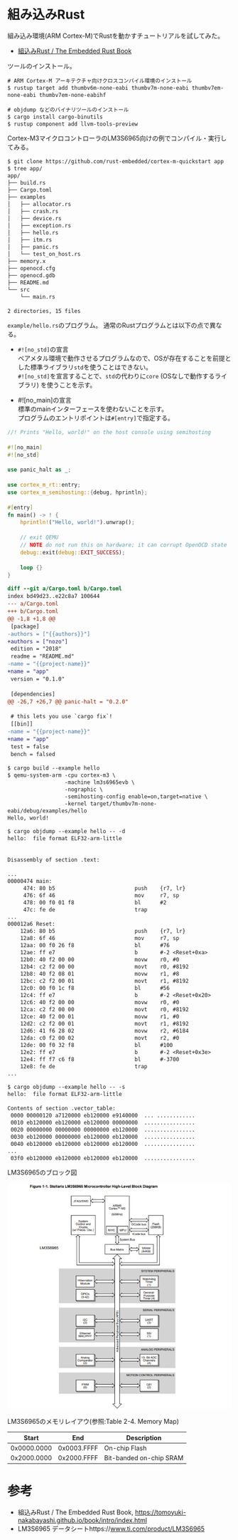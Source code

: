 # 組み込みRust

組み込み環境(ARM Cortex-M)でRustを動かすチュートリアルを試してみた。

- [組込みRust / The Embedded Rust Book](https://tomoyuki-nakabayashi.github.io/book/intro/index.html)

ツールのインストール。

```
# ARM Cortex-M アーキテクチャ向けクロスコンパイル環境のインストール
$ rustup target add thumbv6m-none-eabi thumbv7m-none-eabi thumbv7em-none-eabi thumbv7em-none-eabihf

# objdump などのバイナリツールのインストール
$ cargo install cargo-binutils
$ rustup component add llvm-tools-preview
```

Cortex-M3マイクロコントローラのLM3S6965向けの例でコンパイル・実行してみる。

```
$ git clone https://github.com/rust-embedded/cortex-m-quickstart app
$ tree app/
app/
├── build.rs
├── Cargo.toml
├── examples
│   ├── allocator.rs
│   ├── crash.rs
│   ├── device.rs
│   ├── exception.rs
│   ├── hello.rs
│   ├── itm.rs
│   ├── panic.rs
│   └── test_on_host.rs
├── memory.x
├── openocd.cfg
├── openocd.gdb
├── README.md
└── src
    └── main.rs

2 directories, 15 files
```

`example/hello.rs`のプログラム。
通常のRustプログラムとは以下の点で異なる。

- `#![no_std]`の宣言\
ベアメタル環境で動作させるプログラムなので、OSが存在することを前提とした標準ライブラリ`std`を使うことはできない。\
`#![no_std]`を宣言することで、`std`の代わりに`core` (OSなしで動作するライブラリ) を使うことを示す。

- #![no_main]の宣言\
標準のmainインターフェースを使わないことを示す。\
プログラムのエントリポイントは`#[entry]`で指定する。

```rust
//! Prints "Hello, world!" on the host console using semihosting

#![no_main]
#![no_std]

use panic_halt as _;

use cortex_m_rt::entry;
use cortex_m_semihosting::{debug, hprintln};

#[entry]
fn main() -> ! {
    hprintln!("Hello, world!").unwrap();

    // exit QEMU
    // NOTE do not run this on hardware; it can corrupt OpenOCD state
    debug::exit(debug::EXIT_SUCCESS);

    loop {}
}
```

```diff
diff --git a/Cargo.toml b/Cargo.toml
index bd49d23..e22c8a7 100644
--- a/Cargo.toml
+++ b/Cargo.toml
@@ -1,8 +1,8 @@
 [package]
-authors = ["{{authors}}"]
+authors = ["nozo"]
 edition = "2018"
 readme = "README.md"
-name = "{{project-name}}"
+name = "app"
 version = "0.1.0"
 
 [dependencies]
@@ -26,7 +26,7 @@ panic-halt = "0.2.0"
 
 # this lets you use `cargo fix`!
 [[bin]]
-name = "{{project-name}}"
+name = "app"
 test = false
 bench = falsed
```

```
$ cargo build --example hello
$ qemu-system-arm -cpu cortex-m3 \
                  -machine lm3s6965evb \
                  -nographic \
                  -semihosting-config enable=on,target=native \
                  -kernel target/thumbv7m-none-eabi/debug/examples/hello
Hello, world!
```

```
$ cargo objdump --example hello -- -d
hello:  file format ELF32-arm-little


Disassembly of section .text:

...
00000474 main:
     474: 80 b5                         push    {r7, lr}
     476: 6f 46                         mov     r7, sp
     478: 00 f0 01 f8                   bl      #2
     47c: fe de                         trap
...
000012a6 Reset:
    12a6: 80 b5                         push    {r7, lr}
    12a8: 6f 46                         mov     r7, sp
    12aa: 00 f0 26 f8                   bl      #76
    12ae: ff e7                         b       #-2 <Reset+0xa>
    12b0: 40 f2 00 00                   movw    r0, #0
    12b4: c2 f2 00 00                   movt    r0, #8192
    12b8: 40 f2 08 01                   movw    r1, #8
    12bc: c2 f2 00 01                   movt    r1, #8192
    12c0: 00 f0 1c f8                   bl      #56
    12c4: ff e7                         b       #-2 <Reset+0x20>
    12c6: 40 f2 00 00                   movw    r0, #0
    12ca: c2 f2 00 00                   movt    r0, #8192
    12ce: 40 f2 00 01                   movw    r1, #0
    12d2: c2 f2 00 01                   movt    r1, #8192
    12d6: 41 f6 28 02                   movw    r2, #6184
    12da: c0 f2 00 02                   movt    r2, #0
    12de: 00 f0 32 f8                   bl      #100
    12e2: ff e7                         b       #-2 <Reset+0x3e>
    12e4: ff f7 c6 f8                   bl      #-3700
    12e8: fe de                         trap
...
```

```
$ cargo objdump --example hello -- -s
hello:  file format ELF32-arm-little

Contents of section .vector_table:
 0000 00000120 a7120000 eb120000 e9140000  ... ............
 0010 eb120000 eb120000 eb120000 00000000  ................
 0020 00000000 00000000 00000000 eb120000  ................
 0030 eb120000 00000000 eb120000 eb120000  ................
 0040 eb120000 eb120000 eb120000 eb120000  ................
...
 03f0 eb120000 eb120000 eb120000 eb120000  ................
```

LM3S6965のブロック図

![](./img/LM3S6965.png)

LM3S6965のメモリレイアウ(参照:Table 2-4. Memory Map)

|Start|End|Description|
|----|----|----|
|0x0000.0000|0x0003.FFFF|On-chip Flash|
|0x2000.0000|0x2000.FFFF|Bit-banded on-chip SRAM|

# 参考
- 組込みRust / The Embedded Rust Book, https://tomoyuki-nakabayashi.github.io/book/intro/index.html
- LM3S6965 データシートhttps://www.ti.com/product/LM3S6965
